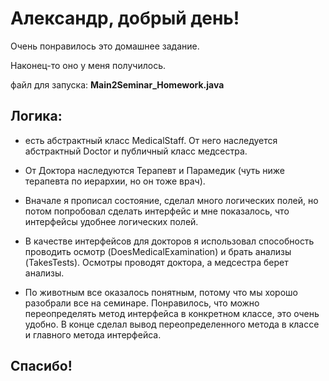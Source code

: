# Александр, добрый день!

Очень понравилось это домашнее задание.

Наконец-то оно у меня получилось.

файл для запуска: **Main2Seminar_Homework.java**

## Логика:
- есть абстрактный класс MedicalStaff. От него наследуется абстрактный Doctor и публичный класс медсестра.

- От Доктора наследуются Терапевт и Парамедик (чуть ниже терапевта по иерархии, но он тоже врач).

- Вначале я прописал состояние, сделал много логических полей, но потом попробовал сделать интерфейс и мне показалось, что интерфейсы удобнее логических полей.

- В качестве интерфейсов для докторов я использовал способность проводить осмотр (DoesMedicalExamination) и брать анализы (TakesTests). Осмотры проводят доктора, а медсестра берет анализы.

- По животным все оказалось понятным, потому что мы хорошо разобрали все на семинаре. Понравилось, что можно переопределять метод интерфейса в конкретном классе, это очень удобно. В конце сделал вывод переопределенного метода в классе и главного метода интерфейса.

## Спасибо!
